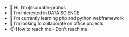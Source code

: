 - 👋 Hi, I’m @sourabh-probus
- 👀 I’m interested in DATA SCIENCE
- 🌱 I’m currently learning php and python webframework
- 💞️ I’m looking to collaborate on office projects
- 📫 How to reach me - Don't reach me

<!---
sourabh-probus/sourabh-probus is a ✨ special ✨ repository because its `README.md` (this file) appears on your GitHub profile.
You can click the Preview link to take a look at your changes.
--->
